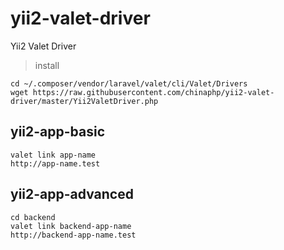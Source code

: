 # yii2-valet-driver
Yii2 Valet Driver

> install 

```
cd ~/.composer/vendor/laravel/valet/cli/Valet/Drivers
wget https://raw.githubusercontent.com/chinaphp/yii2-valet-driver/master/Yii2ValetDriver.php
```

## yii2-app-basic

```
valet link app-name
http://app-name.test
```

## yii2-app-advanced

```
cd backend
valet link backend-app-name
http://backend-app-name.test
```
